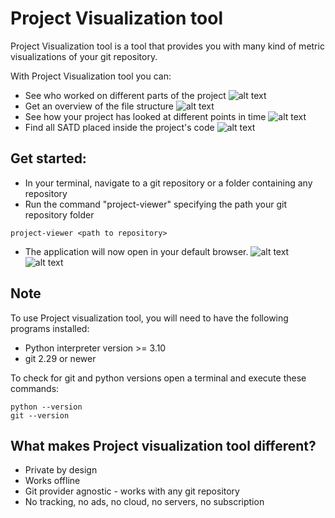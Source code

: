 # Project Visualization tool
Project Visualization tool is a tool that provides you with many kind of metric visualizations of your git repository.

With Project Visualization tool you can:

- See who worked on different parts of the project
![alt text](docs/samples/tensorflow_dir_a_filtered.png)
- Get an overview of the file structure
![alt text](docs/samples/tensorflow_dir2.png)
- See how your project has looked at different points in time
![alt text](docs/samples/tensorflow_home_2.png) 
- Find all SATD placed inside the project's code
![alt text](docs/samples/tensorflow_dir.png) 
## Get started:

- In your terminal, navigate to a git repository or a folder containing any repository
- Run the command "project-viewer" specifying the path your git repository folder
```
project-viewer <path to repository>
```
- The application will now open in your default browser.
![alt text](docs/samples/tensorflow_home.png)![alt text](docs/samples/tensorflow_home_2.png)
## Note

To use Project visualization tool, you will need to have the following programs installed:
- Python interpreter version >= 3.10
- git 2.29 or newer

To check for git and python versions open a terminal and execute these commands:
```
python --version
git --version
```

## What makes Project visualization tool different?
- Private by design
- Works offline
- Git provider agnostic - works with any git repository
- No tracking, no ads, no cloud, no servers, no subscription